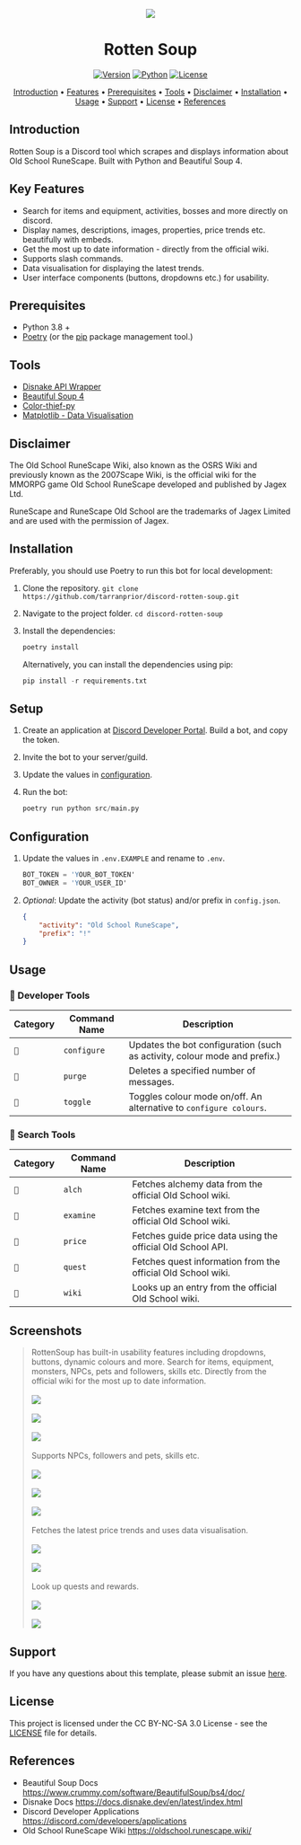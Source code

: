 
<p align="center"><img src="https://github.com/tarranprior/discord-rotten-soup/blob/main/assets/rottensoup-banner.png" /></p>
<h1 align="center">Rotten Soup</h1>

<a href="https://github.com/tarranprior/discord-rotten-soup/releases"><p align="center">![Version](https://img.shields.io/badge/Latest%20Version-v1.0.1-7289da?style=for-the-badge)</a>
<a href="https://www.python.org/downloads/">![Python](https://img.shields.io/badge/made%20with-python%203.8-7289da?style=for-the-badge&logo=python&logoColor=ffdd54)</a>
<a href="https://github.com/tarranprior/discord-rotten-soup/blob/main/LICENSE">![License](https://img.shields.io/badge/license-CC%20BY%20NC%20SA%203.0-7289da?style=for-the-badge)</p></a>
</p>
<p align="center"><a href="#introduction">Introduction</a> • <a href="#key-features">Features</a> • <a href="#prerequisites">Prerequisites</a> • <a href="#tools">Tools</a> • <a href="#disclaimer">Disclaimer</a> • <a href="#installation">Installation</a> • <a href="#usage">Usage</a> • <a href="#support">Support</a> • <a href="#license">License</a> • <a href="#references">References</a></p>

## Introduction
Rotten Soup is a Discord tool which scrapes and displays information about Old School RuneScape. Built with Python and Beautiful Soup 4.

## Key Features
- Search for items and equipment, activities, bosses and more directly on discord.
- Display names, descriptions, images, properties, price trends etc. beautifully with embeds.
- Get the most up to date information - directly from the official wiki.
- Supports slash commands.
- Data visualisation for displaying the latest trends.
- User interface components (buttons, dropdowns etc.) for usability.

## Prerequisites
- Python 3.8 +
- [Poetry](https://python-poetry.org/docs) (or the [pip](https://pypi.org/project/pip/) package management tool.)

## Tools
- [Disnake API Wrapper](https://github.com/DisnakeDev/disnake)
- [Beautiful Soup 4](https://www.crummy.com/software/BeautifulSoup/bs4/doc/)
- [Color-thief-py](https://github.com/fengsp/color-thief-py)
- [Matplotlib - Data Visualisation](https://matplotlib.org/)

## Disclaimer
The Old School RuneScape Wiki, also known as the OSRS Wiki and previously known as the 2007Scape Wiki, is the official wiki for the MMORPG game Old School RuneScape developed and published by Jagex Ltd.

RuneScape and RuneScape Old School are the trademarks of Jagex Limited and are used with the permission of Jagex.

## Installation
Preferably, you should use Poetry to run this bot for local development:

1. Clone the repository. `git clone https://github.com/tarranprior/discord-rotten-soup.git`
2. Navigate to the project folder. `cd discord-rotten-soup`
3. Install the dependencies:

    ```s
    poetry install
    ```

    Alternatively, you can install the dependencies using pip:
    
    ```s
    pip install -r requirements.txt
    ```

## Setup
1. Create an application at [Discord Developer Portal](https://discord.com/developers/applications). Build a bot, and copy the token.
2. Invite the bot to your server/guild.
3. Update the values in [configuration](#configuration).
4. Run the bot:

    ```s
    poetry run python src/main.py
    ```

## Configuration
1. Update the values in `.env.EXAMPLE` and rename to `.env`.

   ```s
   BOT_TOKEN = 'YOUR_BOT_TOKEN'
   BOT_OWNER = 'YOUR_USER_ID'
   ```
2. *Optional*: Update the activity (bot status) and/or prefix in `config.json`.

   ```json
   {
       "activity": "Old School RuneScape",
       "prefix": "!"
   }
   ```

## Usage

### 📏 Developer Tools

| Category | Command Name | Description |
| ------------- | ------------- | ------------- |
| `📏` | `configure` | Updates the bot configuration (such as activity, colour mode and prefix.) |
| `📏` | `purge` | Deletes a specified number of messages. |
| `📏` | `toggle` | Toggles colour mode on/off. An alternative to `configure colours`. |

### 🔎 Search Tools

| Category | Command Name | Description |
| ------------- | ------------- | ------------- |
| `🔎` | `alch` | Fetches alchemy data from the official Old School wiki. |
| `🔎` | `examine` | Fetches examine text from the official Old School wiki. |
| `🔎` | `price` | Fetches guide price data using the official Old School API. |
| `🔎` | `quest` | Fetches quest information from the official Old School wiki. |
| `🔎` | `wiki` | Looks up an entry from the official Old School wiki. |

## Screenshots

> RottenSoup has built-in usability features including dropdowns, buttons, dynamic colours and more. Search for items, equipment, monsters, NPCs, pets and followers, skills etc. Directly from the official wiki for the most up to date information.
> <br /><br />
> <img src="https://github.com/tarranprior/discord-rotten-soup/blob/main/assets/screenshots/demo1.png" />
> <br /><br />
> <img src="https://github.com/tarranprior/discord-rotten-soup/blob/main/assets/screenshots/demo2.png" />
> <br/><br/>
> <img src="https://github.com/tarranprior/discord-rotten-soup/blob/main/assets/screenshots/demo3.png" />
> <br/><br/>
> Supports NPCs, followers and pets, skills etc.
> <br /><br />
> <img src="https://github.com/tarranprior/discord-rotten-soup/blob/main/assets/screenshots/demo4.png" />
> <br /><br />
> <img src="https://github.com/tarranprior/discord-rotten-soup/blob/main/assets/screenshots/demo5.png" />
> <br /><br />
> <img src="https://github.com/tarranprior/discord-rotten-soup/blob/main/assets/screenshots/demo6.png" />
> <br/><br/>
> Fetches the latest price trends and uses data visualisation.
> <br /><br />
> <img src="https://github.com/tarranprior/discord-rotten-soup/blob/main/assets/screenshots/demo7.png" />
> <br /><br />
> <img src="https://github.com/tarranprior/discord-rotten-soup/blob/main/assets/screenshots/demo8.png" />
> <br /><br />
> Look up quests and rewards.
> <br /><br />
> <img src="https://github.com/tarranprior/discord-rotten-soup/blob/main/assets/screenshots/demo9.png" />
> <br /><br />
> <img src="https://github.com/tarranprior/discord-rotten-soup/blob/main/assets/screenshots/demo10.png" />


## Support
If you have any questions about this template, please submit an issue [here](https://github.com/tarranprior/discord-rotten-soup/issues).<br/>

## License
This project is licensed under the CC BY-NC-SA 3.0 License - see the [LICENSE](https://github.com/tarranprior/discord-rotten-soup/blob/main/LICENSE) file for details.

## References
- Beautiful Soup Docs https://www.crummy.com/software/BeautifulSoup/bs4/doc/
- Disnake Docs https://docs.disnake.dev/en/latest/index.html
- Discord Developer Applications https://discord.com/developers/applications
- Old School RuneScape Wiki https://oldschool.runescape.wiki/